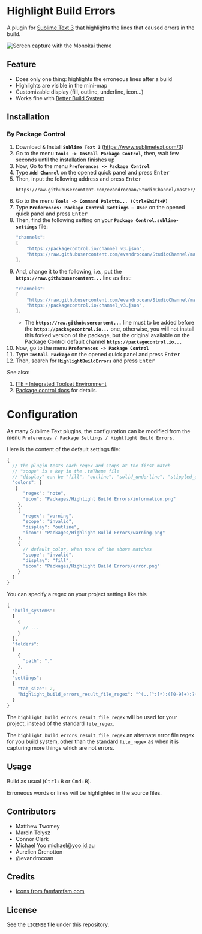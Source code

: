 Highlight Build Errors
======================

A plugin for [Sublime Text 3](http://www.sublimetext.com/) that highlights the lines that caused errors in the build.

![Screen capture with the Monokai theme](http://i.imgur.com/nj4WGFF.png)

## Feature

* Does only one thing: highlights the erroneous lines after a build
* Highlights are visible in the mini-map
* Customizable display (fill, outline, underline, icon...)
* Works fine with [Better Build System](https://sublime.wbond.net/packages/Better%20Build%20System)


## Installation

### By Package Control

1. Download & Install **`Sublime Text 3`** (https://www.sublimetext.com/3)
1. Go to the menu **`Tools -> Install Package Control`**, then,
    wait few seconds until the installation finishes up
1. Now,
    Go to the menu **`Preferences -> Package Control`**
1. Type **`Add Channel`** on the opened quick panel and press <kbd>Enter</kbd>
1. Then,
    input the following address and press <kbd>Enter</kbd>
    ```
    https://raw.githubusercontent.com/evandrocoan/StudioChannel/master/channel.json
    ```
1. Go to the menu **`Tools -> Command Palette...
    (Ctrl+Shift+P)`**
1. Type **`Preferences:
    Package Control Settings – User`** on the opened quick panel and press <kbd>Enter</kbd>
1. Then,
    find the following setting on your **`Package Control.sublime-settings`** file:
    ```js
    "channels":
    [
        "https://packagecontrol.io/channel_v3.json",
        "https://raw.githubusercontent.com/evandrocoan/StudioChannel/master/channel.json",
    ],
    ```
1. And,
    change it to the following, i.e.,
    put the **`https://raw.githubusercontent...`** line as first:
    ```js
    "channels":
    [
        "https://raw.githubusercontent.com/evandrocoan/StudioChannel/master/channel.json",
        "https://packagecontrol.io/channel_v3.json",
    ],
    ```
    * The **`https://raw.githubusercontent...`** line must to be added before the **`https://packagecontrol.io...`** one, otherwise,
      you will not install this forked version of the package,
      but the original available on the Package Control default channel **`https://packagecontrol.io...`**
1. Now,
    go to the menu **`Preferences -> Package Control`**
1. Type **`Install Package`** on the opened quick panel and press <kbd>Enter</kbd>
1. Then,
    search for **`HighlightBuildErrors`** and press <kbd>Enter</kbd>

See also:

1. [ITE - Integrated Toolset Environment](https://github.com/evandrocoan/ITE)
1. [Package control docs](https://packagecontrol.io/docs/usage) for details.


# Configuration

As many Sublime Text plugins, the configuration can be modified from the menu `Preferences / Package Settings / Hightlight Build Errors`.

Here is the content of the default settings file:

```javascript
{
  // the plugin tests each regex and stops at the first match
  // "scope" is a key in the .tmTheme file
  // "display" can be "fill", "outline", "solid_underline", "stippled_underline" or "squiggly_underline"
  "colors": [
   {
      "regex": "note",
      "icon": "Packages/Highlight Build Errors/information.png"
    },
    {
      "regex": "warning",
      "scope": "invalid",
      "display": "outline",
      "icon": "Packages/Highlight Build Errors/warning.png"
    },
    {
      // default color, when none of the above matches
      "scope": "invalid",
      "display": "fill",
      "icon": "Packages/Highlight Build Errors/error.png"
    }
  ]
}

```


You can specify a regex on your project settings like this
```js
{
  "build_systems":
  [
    {
      // ...
    }
  ],
  "folders":
  [
    {
      "path": "."
    },
  ],
  "settings":
  {
    "tab_size": 2,
    "highlight_build_errors_result_file_regex": "^(..[^:]*):([0-9]+):?([0-9]+)?:? (.*)$"
  }
}
```

The `highlight_build_errors_result_file_regex` will be used for your project, instead of the standard `file_regex`.

The `highlight_build_errors_result_file_regex` an alternate error file regex for you build system,
other than the standard `file_regex` as when it is capturing more things which are not errors.


## Usage

Build as usual (<kbd>Ctrl</kbd>+<kbd>B</kbd> or <kbd>Cmd</kbd>+<kbd>B</kbd>).

Erroneous words or lines will be highlighted in the source files.

## Contributors

* Matthew Twomey
* Marcin Tolysz
* Connor Clark
* [Michael Yoo](https://github.com/sekjun9878) <michael@yoo.id.au>
* Aurelien Grenotton
* @evandrocoan

## Credits

* [Icons from famfamfam.com](http://www.famfamfam.com/lab/icons/silk/)


## License

See the `LICENSE` file under this repository.

